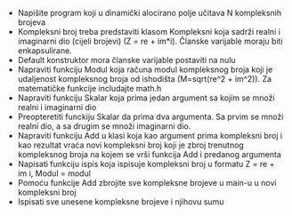 * Napišite program koji u dinamički alocirano polje učitava N kompleksnih brojeva
* Kompleksni broj treba predstaviti klasom Kompleksni koja sadrži realni i imaginarni dio (cijeli brojevi)
(Z = re + im*i). Članske varijable moraju biti enkapsulirane.
* Default konstruktor mora članske varijable postaviti na nulu
* Napraviti funkciju Modul koja računa modul kompleksnog broja koji je udaljenost kompleksnog broja od ishodišta
(M=sqrt(re^2 + im^2)). Za matematičke funkcije includajte math.h
* Napraviti funkciju Skalar koja prima jedan argument sa kojim se množi realni i imaginarni dio
* Preopteretiti funckiju Skalar da prima dva argumenta. Sa prvim se množi realni dio, a sa drugim se množi imaginarni dio.
* Napraviti funkciju Add u klasi koja kao argument prima kompleksni broj i kao rezultat vraća novi kompleksni
broj koji je zbroj trenutnog kompleksnog broja na kojem se vrši funkcija Add i predanog argumenta
* Napisati funkciju ispis koja ispisuje kompleksni broj u formatu
									Z = re + im i, Modul = modul
* Pomoću funkcije Add zbrojite sve kompleksne brojeve u main-u u novi kompleksni broj
* Ispisati sve unesene kompleksne brojeve i njihovu sumu
